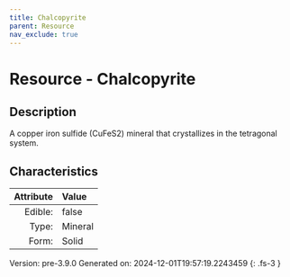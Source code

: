 ```yaml
---
title: Chalcopyrite
parent: Resource
nav_exclude: true
---
```

# Resource - Chalcopyrite

## Description
A copper iron sulfide (CuFeS2) mineral that&#10;&#9; crystallizes in the tetragonal system.

## Characteristics

| Attribute      | Value |
|--------:|:------|
|Edible:|false|
|Type:|Mineral|
|Form:|Solid|
 



    

Version: pre-3.9.0 Generated on: 2024-12-01T19:57:19.2243459
{: .fs-3 }
